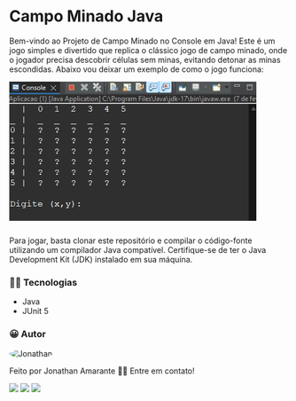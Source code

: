 # Campo Minado Java
Bem-vindo ao Projeto de Campo Minado no Console em Java! Este é um jogo simples e divertido que replica o clássico jogo de campo minado, onde o jogador precisa descobrir células sem minas, evitando detonar as minas escondidas. Abaixo vou deixar um exemplo de como o jogo funciona:

<img src="./animation.gif" style="margin-bottom: 10px;">

Para jogar, basta clonar este repositório e compilar o código-fonte utilizando um compilador Java compatível. Certifique-se de ter o Java Development Kit (JDK) instalado em sua máquina.
### 👨‍💻 Tecnologias

- Java
- JUnit 5

### 😀 Autor

<img style="border-radius: 50%;" src="https://avatars.githubusercontent.com/u/75747829?v=4" width="100px;" alt="Jonathan"/>

Feito por Jonathan Amarante 👋🏽 Entre em contato!

<a href = "mailto:contatorafaballerini@gmail.com"><img src="https://img.shields.io/badge/-Gmail-%23333?style=for-the-badge&logo=gmail&logoColor=white" target="_blank"></a>
<a href="https://www.instagram.com/jonathan.pr0/" target="_blank"><img src="https://img.shields.io/badge/-Instagram-%23E4405F?style=for-the-badge&logo=instagram&logoColor=white" target="_blank"></a>
<a href = "mailto:jonathan.almeida1793@gmail.com"><img src="https://img.shields.io/badge/Telegram-2CA5E0?style=for-the-badge&logo=telegram&logoColor=white" target="_blank"></a>
